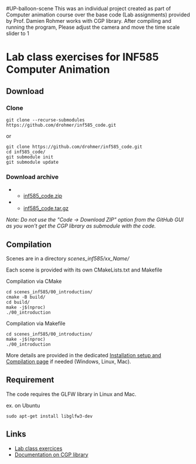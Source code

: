 #UP-balloon-scene
This was an individual project created as part of Computer animation course over the base code (Lab assignments) provided by Prof. Damien Rohmer works with CGP library.
After compiling and running the program, Please adjust the camera and move the time scale slider to 1





# Lab class exercises for INF585 Computer Animation

## Download



### Clone

```
git clone --recurse-submodules https://github.com/drohmer/inf585_code.git
```

or

```
git clone https://github.com/drohmer/inf585_code.git
cd inf585_code/
git submodule init
git submodule update
```

### Download archive

* - [inf585_code.zip](https://imagecomputing.net/damien.rohmer/teaching/inf585/code/inf585_code.zip)
* - [inf585_code.tar.gz](https://imagecomputing.net/damien.rohmer/teaching/inf585/code/inf585_code.tar.gz)


_Note: Do not use the "Code -> Download ZIP" option from the GitHub GUI as you won't get the CGP library as submodule with the code._


## Compilation

Scenes are in a directory _scenes_inf585/xx_Name/_

Each scene is provided with its own CMakeLists.txt and Makefile

Compilation via CMake
```
cd scenes_inf585/00_introduction/
cmake -B build/
cd build/
make -j$(nproc)
./00_introduction
```

Compilation via Makefile
```
cd scenes_inf585/00_introduction/
make -j$(nproc)
./00_introduction
```

More details are provided in the dedicated [Installation setup and Compilation page](https://imagecomputing.net/cgp/compilation) if needed (Windows, Linux, Mac).

## Requirement

The code requires the GLFW library in Linux and Mac.

ex. on Ubuntu

```
sudo apt-get install libglfw3-dev
```



## Links

* [Lab class exercices](https://imagecomputing.net/damien.rohmer/teaching/inf585/practice/index.html)
* [Documentation on CGP library](https://imagecomputing.net/cgp/index.html)



